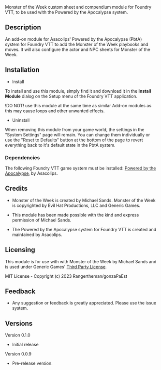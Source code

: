Monster of the Week custom sheet and compendium module for Foundry VTT, to be used with the Powered by the Apocalypse system.

## Description

An add-on module for Asacolips' Powered by the Apocalypse (PbtA) system for Foundry VTT to add the Monster of the Week playbooks and moves. It will also configure the actor and NPC sheets for Monster of the Week.

## Installation

* Install

To install and use this module, simply find it and download it in the **Install Module** dialog on the Setup menu of the Foundry VTT application.

!DO NOT! use this module at the same time as similar Add-on modules as this may cause loops and other unwanted effects.

* Uninstall

When removing this module from your game world, the settings in the "System Settings" page will remain. You can change them individually or use the "Reset to Defaults" button at the bottom of the page to revert everything back to it's default state in the PbtA system.

### Dependencies

The following Foundry VTT game system must be installed: [Powered by the Apocalypse](https://gitlab.com/asacolips-projects/foundry-mods/pbta), by Asacolips.

## Credits  

* Monster of the Week is created by Michael Sands. Monster of the Week is copyrighted by Evil Hat Productions, LLC and Generic Games.

* This module has been made possible with the kind and express permission of Michael Sands. 
* The Powered by the Apocalypse system for Foundry VTT is created and maintained by Asacolips.

## Licensing

This module is for use with with Monster of the Week by Michael Sands and is used under Generic Games' [Third Party License](https://genericgames.co.nz/third_party_policy/).

MIT License - Copyright (c) 2023 Rangertheman/gonzaPaEst

## Feedback

* Any suggestion or feedback is greatly appreciated. Please use the issue system.

## Versions

Version 0.1.0

* Initial release

Version 0.0.9

* Pre-release version.
